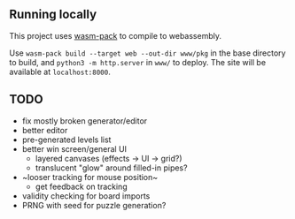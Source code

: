 ## Running locally

This project uses [wasm-pack](https://rustwasm.github.io/docs/wasm-pack/) to compile to webassembly.

Use `wasm-pack build --target web --out-dir www/pkg`
in the base directory to build,
and `python3 -m http.server` in `www/` to deploy.
The site will be available at `localhost:8000`.

## TODO

- fix mostly broken generator/editor
- better editor
- pre-generated levels list
- better win screen/general UI
  - layered canvases (effects -> UI -> grid?)
  - translucent "glow" around filled-in pipes?
- ~looser tracking for mouse position~
  - get feedback on tracking
- validity checking for board imports
- PRNG with seed for puzzle generation?
